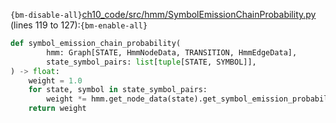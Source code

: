 `{bm-disable-all}`[ch10_code/src/hmm/SymbolEmissionChainProbability.py](ch10_code/src/hmm/SymbolEmissionChainProbability.py) (lines 119 to 127):`{bm-enable-all}`

```python
def symbol_emission_chain_probability(
        hmm: Graph[STATE, HmmNodeData, TRANSITION, HmmEdgeData],
        state_symbol_pairs: list[tuple[STATE, SYMBOL]],
) -> float:
    weight = 1.0
    for state, symbol in state_symbol_pairs:
        weight *= hmm.get_node_data(state).get_symbol_emission_probability(symbol)
    return weight
```